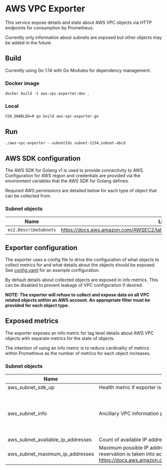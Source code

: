 # AWS VPC Exporter
This service expose details and state about AWS VPC objects via HTTP endpoints for consumption by Prometheus.

Currently only information about subnets are exposed but other objects may be added in the future.

## Build
Currently using Go 1.14 with Go Modules for dependency management.
### Docker image
`docker build -t aws-vpc-exporter:dev .`

### Local
`CGO_ENABLED=0 go build aws-vpc-exporter.go`

## Run
`./aws-vpc-exporter --subnetIds subnet-1234,subnet-abcd`

## AWS SDK configuration
The AWS SDK for Golang v1 is used to provide connectivity to AWS.  Configuration for AWS region and credentials are
provided via the environment variables that the AWS SDK for Golang defines.

Required AWS permissions are detailed below for each type of object that can be collected from.

### Subnet objects
Name|Link
---|---
`ec2.DescribeSubnets`|https://docs.aws.amazon.com/AWSEC2/latest/APIReference/API_DescribeSubnets.html


## Exporter configuration
The exporter uses a config file to drive the configuration of what objects to collect metrics for and what details about the objects
should be exposed.  See [config.yaml](config.yaml) for an example configuration.

By default details about collected objects are exposed in info metrics.  This can be disabled to prevent leakage of VPC configuration if desired.

**NOTE: The exporter will refuse to collect and expose data on all VPC related objects within an AWS account.  An appropriate filter
must be provided for each object type.**  
 
## Exposed metrics
The exporter exposes an info metric for tag level details about AWS VPC objects with separate metrics for the state of objects.

The intention of using an info metric is to reduce cardinality of metrics within Prometheus as the number of metrics for each object
increases.

### Subnet objects
Name|Description|Labels
---|---|---
aws_subnet_sdk_up|Health metric if exporter is able to successfully describe subnets|
aws_subnet_info|Ancillary VPC information pertaining to a subnet|`subnet_id`, `availability_zone`, `vpc_id`, `network_cidr`, included user tags with the format `tag_usertag`
aws_subnet_available_ip_addresses|Count of available IP addresses|`subnet_id`
aws_subnet_maximum_ip_addresses|Maximum possible IP addresses, computed from subnet CIDR.  AWS ip address reservation is taken into account.  See https://docs.aws.amazon.com/vpc/latest/userguide/VPC_Subnets.html#VPC_Sizing|`subnet_id`

